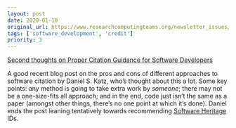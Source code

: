 ```yaml
---
layout: post
date: 2020-01-10
original_url: https://www.researchcomputingteams.org/newsletter_issues/0001
tags: ['software_development', 'credit']
priority: 3
---
```


<!-- markdownlint-disable MD033 -->
<!-- markdownlint-disable MD041 -->
<!-- markdownlint-disable MD049 -->

[Second thoughts on Proper Citation Guidance for Software Developers](https://danielskatzblog.wordpress.com/2019/12/20/thoughts-on-citation-guidance-for-developers/)

A good recent blog post on the pros and cons of different approaches to software citation by Daniel S. Katz, who’s thought about this a lot.  Some key points: any method is going to take extra work by *someone*; there may not be a one-size-fits all approach; and in the end, code just isn’t the same as a paper (amongst other things, there’s no one point at which it’s done).  Daniel ends the post leaning tentatively towards recommending [Software Heritage](https://www.softwareheritage.org) IDs.

